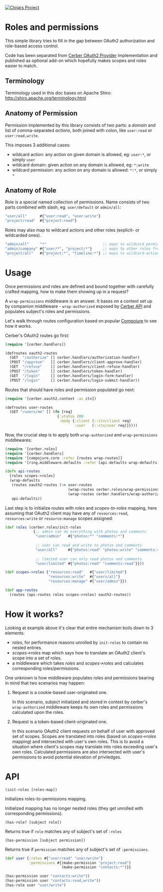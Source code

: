 [![Clojars Project](https://img.shields.io/clojars/v/cerber/cerber-roles.svg)](https://clojars.org/cerber/cerber-roles)

# Roles and permissions

This simple library tries to fill in the gap between OAuth2 authorization and role-based access control.

Code has been separated from [Cerber OAuth2 Provider](https://github.com/mbuczko/cerber-oauth2-provider) implementation and published as optional add-on which hopefully makes scopes and roles easier to match.

## Terminology

Terminology used in this doc bases on Apache Shiro: http://shiro.apache.org/terminology.html

## Anatomy of Permission

Permission implemented by this library consists of two parts: a _domain_ and list of comma-separated _actions_, both joined with colon, like `user:read` or `user:read,write`.

This imposes 3 additional cases:

 - wildcard action: any action on given domain is allowed, eg: `user:*`, or simply `user`
 - wildcard domain: given action on any domain is allowed, eg: `*:write`
 - wildcard permission: any action on any domain is allowed: `*:*`, or simply `*`

## Anatomy of Role

Role is a special named collection of permissions. Name consists of two parts combined with slash, eg. `user/default` or `admin/all`:

``` clojure
"user/all"      #{"user:read", "user:write"}
"project/read"  #{"project:read"}
```

Roles may also map to wildcard actions and other roles (explicit- or wildcarded ones).

``` clojure
"admin/all"     "*"                          ;; maps to wildcard permission
"admin/company" #{"user/*", "project/*"}     ;; maps to other roles from user and project domains
"project/all"   #{"project:*", "timeline:*"} ;; maps to wildcard-action permissions
```

# Usage

Once permissions and roles are defined and bound together with carefully crafted mapping, how to make them showing up in a request? 

A `wrap-permissions` middleware is an answer. It bases on a context set up by companion middleware - `wrap-authorized` exposed by [Cerber API](https://github.com/mbuczko/cerber-oauth2-provider) and populates subject's roles and permissions.

Let's walk through routes configuration based on popular [Compojure](https://github.com/weavejester/compojure) to see how it works.

Cerber's OAuth2 routes go first:

```clojure
(require '[cerber.handlers])

(defroutes oauth2-routes
  (GET  "/authorize" [] cerber.handlers/authorization-handler)
  (POST "/approve"   [] cerber.handlers/client-approve-handler)
  (GET  "/refuse"    [] cerber.handlers/client-refuse-handler)
  (POST "/token"     [] cerber.handlers/token-handler)
  (GET  "/login"     [] cerber.handlers/login-form-handler)
  (POST "/login"     [] cerber.handlers/login-submit-handler))
```

Routes that should have roles and permission populated go next:

```clojure
(require '[cerber.oauth2.context :as ctx])

(defroutes user-routes
  (GET "/users/me" [] (fn [req]
                        {:status 200
                         :body {:client (::ctx/client req)
                                :user   (::ctx/user req)}})))
```

Now, the crucial step is to apply both `wrap-authorized` and `wrap-permissions` middlewares:

```clojure
(require '[cerber.roles]
(require '[cerber.handlers]
(require '[compojure.core :refer [routes wrap-routes]]
(require '[ring.middleware.defaults :refer [api-defaults wrap-defaults]])

(defn api-routes
  [roles scopes->roles]
  (wrap-defaults
   (routes oauth2-routes (-> user-routes
                             (wrap-routes cerber.roles/wrap-permissions roles scopes->roles)
                             (wrap-routes cerber.handlers/wrap-authorized)))
   api-defaults))
   ```

Last step is to initialize routes with _roles_ and _scopes-to-roles_ mapping, here assuming that OAuth2 client may have any of `resources:read`, `resources:write` or `resource:manage` scopes assigned:

```clojure
(def roles (cerber.roles/init-roles
             {;; admin can do everything with photos and comments
              "user/admin"   #{"photos:*" "comments:*"}
              
              ;; user can read and write to photos and comments
              "user/all"     #{"photos:read" "photos:write" "comments:read" "comments:write"}
              
              ;; limited user can only read photos and comments
              "user/limited" #{"photos:read" "comments:read"}}))

(def scopes->roles {"resources:read"   #{"user/limited"}
                    "resources:write"  #{"users/all"}
                    "resources:manage" #{"user/admin"}})

(def app-routes
  (routes (api-routes roles scopes->roles) oauth2-routes))
```
# How it works?

Looking at example above it's clear that entire mechanism boils down to 3 elements:

* _roles_, for performance reasons unrolled by `init-roles` to contain no nested entries.
* _scopes->roles_ map which says how to translate an OAuth2 client's scope into a set of roles.
* a middleware which takes _roles_ and _scopes->roles_ and calculates corresponding roles/permissions.

One unknown is how middleware populates roles and permissions bearing in mind that two scenarios may happen:

1. Request is a cookie-based user-originated one.
   
   In this scenario, subject initialized and stored in context by cerber's `wrap-authorized` middleware keeps its own roles and permissions calculated upon the roles.

2. Request is a token-based client-originated one.
   
   In this scenario OAuth2 client requests on behalf of user with approved set of scopes. Scopes are translated into roles (based on _scopes->roles_ mapping) and intersected with user's own roles.
   This is to avoid a situation where client's scopes may translate into roles exceeding user's own roles. Calculated permissions are also intersected with user's permissions to avoid potential elevation of priviledges.

# API

`(init-roles [roles-map])`

Initializes roles-to-permissions mapping.

Initialized mapping has no longer nested roles (they get unrolled with corresponding permissions).

`(has-role? [subject role])`

Returns true if `role` matches any of subject's set of `:roles` 

`(has-permission [subject permission])`

Returns true if `permission` matches any of subject's set of `:permissions`.

``` clojure
(def user {:roles #{"user/read" "user/write"}
           :permissions #{(make-permission "project:read")
                          (make-permission "contacts:*")}}

(has-permission user "contacts:write"))
(has-permission user "contacts:read,write"))
(has-role user "user/write")
```


